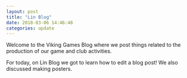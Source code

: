 ```yaml
---
layout: post
title: "Lin Blog"
date: 2018-03-06 14:46:48
categories: update
---
```

Welcome to the Viking Games Blog where we post things related to the production of our game and club activities. 

For today, on Lin Blog we got to learn how to edit a blog post! We also discussed making posters. 
